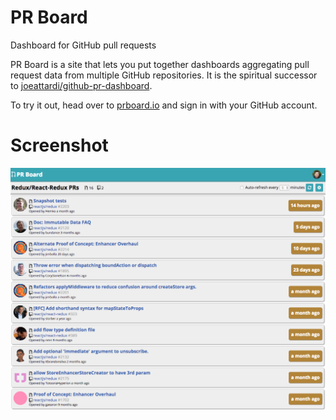 # PR Board
Dashboard for GitHub pull requests

PR Board is a site that lets you put together dashboards aggregating pull request data from multiple 
GitHub repositories. It is the spiritual successor to [joeattardi/github-pr-dashboard](https://github.com/joeattardi/github-pr-dashboard).

To try it out, head over to [prboard.io](https://prboard.io) and sign in with your GitHub account.

# Screenshot
![PR Board screenshot](https://raw.githubusercontent.com/joeattardi/pr-board/master/src/images/screenshot.png)
